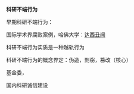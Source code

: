 **科研不端行为**

早期科研不端行为：

国际学术界腐败案例，哈佛大学：[达西丑闻](https://bbs.pinggu.org/forum.php?mod=viewthread&tid=6431)

科研不端行为实质是一种越轨行为

科研不端行为的概念界定：伪造，剽窃，篡改（核心）

基金委，



国内科研诚信建设



















































